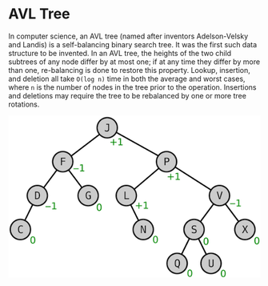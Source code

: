 #  AVL Tree

In computer science, an AVL tree (named after inventors Adelson-Velsky and Landis) is a self-balancing binary search tree.
It was the first such data structure to be invented. In an AVL tree, the heights of the two child subtrees of any node differ by at most one;
if at any time they differ by more than one, re-balancing is done to restore this property.
Lookup, insertion, and deletion all take `O(log n)` time in both the average and worst cases, where `n` is the number of nodes in the tree prior to the operation.
Insertions and deletions may require the tree to be rebalanced by one or more tree rotations.

![AVL tree with balance factors (green)](Images/AVL.png)